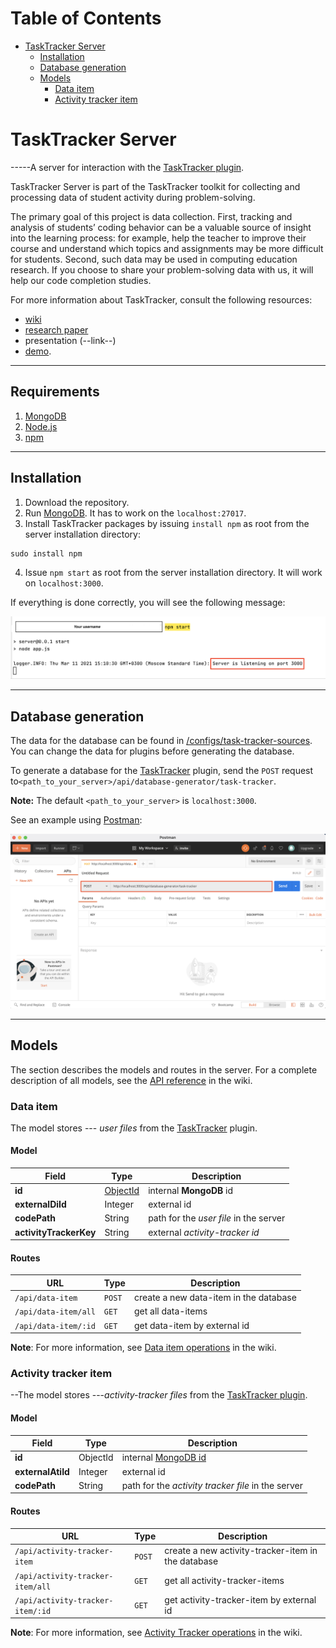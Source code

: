 # Table of Contents

- [TaskTracker Server](#tasktracker-server)
  - [Installation](#installation)
  - [Database generation](#database-generation)
  - [Models](#models)
    - [Data item](#data-item)    
    - [Activity tracker item](#activity-tracker-item)    


# TaskTracker Server

-----A server for interaction with the [TaskTracker plugin](https://github.com/JetBrains-Research/task-tracker-plugin).

TaskTracker Server is part of the TaskTracker toolkit for collecting and processing data of student activity during problem-solving.

The primary goal of this project is data collection. First, tracking and analysis of students’ coding behavior can be a valuable source of insight into the learning process: for example, help the teacher to improve their course and understand which topics and assignments may be more difficult for students. Second, such data may be used in computing education research. If you choose to share your problem-solving data with us, it will help our code completion studies.

For more information about TaskTracker, consult the following resources:

- [wiki](https://github.com/JetBrains-Research/task-tracker-server/wiki)
- [research paper](https://arxiv.org/abs/2012.05085)
- presentation (--link--)
- [demo](https://www.youtube.com/watch?v=ZZXmiFCAgTI).


---

## Requirements

1. [MongoDB](https://www.mongodb.com/)
2. [Node.js](https://nodejs.org/en/)
3. [npm](https://www.npmjs.com/)

---

## Installation

1. Download the repository.
2. Run [MongoDB](https://www.mongodb.com/). It has to work on the `localhost:27017`.
   <!---how to verify??--->
3. Install TaskTracker packages by issuing `install npm` as root from the server installation directory:
  ```
  sudo install npm
  ```
   
4. Issue `npm start` as root from the server installation directory. It will work on `localhost:3000`.

If everything is done correctly, you will see the following message:

<img src="images/server_running_example.png" width="800">

---

## Database generation

<!---what are the exact steps of replacing files in the database? --->
The data for the database can be found in [/configs/task-tracker-sources](/configs/task-tracker-sources).
You can change the data for plugins before generating the database.

To generate a database for the [TaskTracker](https://github.com/JetBrains-Research/task-tracker-plugin) plugin, send the `POST` request to`<path_to_your_server>/api/database-generator/task-tracker`.

**Note:** The default `<path_to_your_server>` is `localhost:3000`.

See an example using [Postman](https://www.postman.com/):

<img src="./images/postman_example.png">

---

## Models

<!---update tables--->
The section describes the models and routes in the server. 
For a complete description of all models, see the [API reference](https://github.com/JetBrains-Research/task-tracker-server/wiki/API) in the wiki.

### Data item

The model stores --- _user files_ from the [TaskTracker](https://github.com/JetBrains-Research/task-tracker-plugin) plugin.

#### Model

Field | Type | Description
---   | --- | ---
**id** |  [ObjectId](https://docs.mongodb.com/manual/reference/method/ObjectId/)  |  internal **MongoDB** id
**externalDiId** |  Integer | external id
**codePath** |  String | path for the _user file_ in the server
**activityTrackerKey** |  String | external _activity-tracker id_

#### Routes

URL | Type | Description
---   | --- | --- 
`/api/data-item`    | `POST` | create a new data-item in the database
`/api/data-item/all`| `GET`  | get all data-items
`/api/data-item/:id`| `GET`  | get data-item by external id

**Note**: For more information, see [Data item operations](https://github.com/JetBrains-Research/task-tracker-server/wiki/API:-Data-item#routes) in the wiki.


### Activity tracker item

--The model stores ---_activity-tracker files_ from the [TaskTracker plugin](https://github.com/JetBrains-Research/task-tracker-plugin).

#### Model

Field | Type | Description
---   | --- | ---
**id** |  ObjectId  |  internal [MongoDB id](https://docs.mongodb.com/manual/reference/method/ObjectId/)
**externalAtiId** |  Integer | external id
**codePath** |  String | path for the _activity tracker file_ in the server

#### Routes

URL | Type | Description
---   | --- | --- 
`/api/activity-tracker-item`    | `POST` | create a new activity-tracker-item in the database
`/api/activity-tracker-item/all`| `GET`  | get all activity-tracker-items
`/api/activity-tracker-item/:id`| `GET`  | get activity-tracker-item by external id

  **Note**: For more information, see [Activity Tracker operations](https://github.com/JetBrains-Research/task-tracker-server/wiki/API:-Activity-tracker-item#routes) in the wiki.

